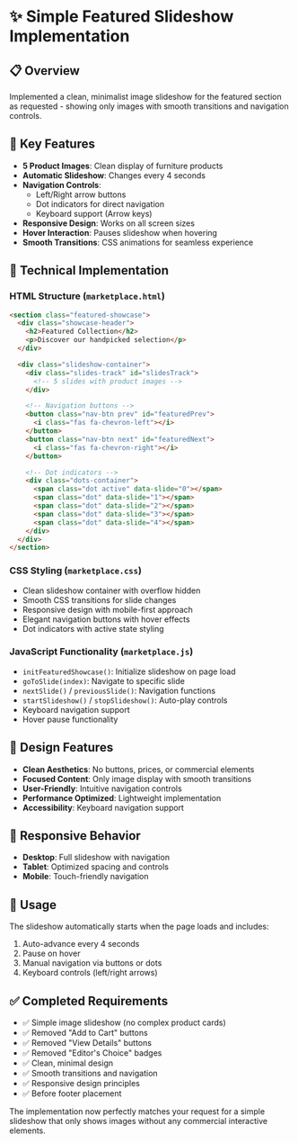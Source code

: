 # ✨ Simple Featured Slideshow Implementation

## 📋 Overview

Implemented a clean, minimalist image slideshow for the featured section as requested - showing only images with smooth transitions and navigation controls.

## 🎯 Key Features

- **5 Product Images**: Clean display of furniture products
- **Automatic Slideshow**: Changes every 4 seconds
- **Navigation Controls**:
  - Left/Right arrow buttons
  - Dot indicators for direct navigation
  - Keyboard support (Arrow keys)
- **Responsive Design**: Works on all screen sizes
- **Hover Interaction**: Pauses slideshow when hovering
- **Smooth Transitions**: CSS animations for seamless experience

## 🔧 Technical Implementation

### HTML Structure (`marketplace.html`)

```html
<section class="featured-showcase">
  <div class="showcase-header">
    <h2>Featured Collection</h2>
    <p>Discover our handpicked selection</p>
  </div>

  <div class="slideshow-container">
    <div class="slides-track" id="slidesTrack">
      <!-- 5 slides with product images -->
    </div>

    <!-- Navigation buttons -->
    <button class="nav-btn prev" id="featuredPrev">
      <i class="fas fa-chevron-left"></i>
    </button>
    <button class="nav-btn next" id="featuredNext">
      <i class="fas fa-chevron-right"></i>
    </button>

    <!-- Dot indicators -->
    <div class="dots-container">
      <span class="dot active" data-slide="0"></span>
      <span class="dot" data-slide="1"></span>
      <span class="dot" data-slide="2"></span>
      <span class="dot" data-slide="3"></span>
      <span class="dot" data-slide="4"></span>
    </div>
  </div>
</section>
```

### CSS Styling (`marketplace.css`)

- Clean slideshow container with overflow hidden
- Smooth CSS transitions for slide changes
- Responsive design with mobile-first approach
- Elegant navigation buttons with hover effects
- Dot indicators with active state styling

### JavaScript Functionality (`marketplace.js`)

- `initFeaturedShowcase()`: Initialize slideshow on page load
- `goToSlide(index)`: Navigate to specific slide
- `nextSlide()` / `previousSlide()`: Navigation functions
- `startSlideshow()` / `stopSlideshow()`: Auto-play controls
- Keyboard navigation support
- Hover pause functionality

## 🎨 Design Features

- **Clean Aesthetics**: No buttons, prices, or commercial elements
- **Focused Content**: Only image display with smooth transitions
- **User-Friendly**: Intuitive navigation controls
- **Performance Optimized**: Lightweight implementation
- **Accessibility**: Keyboard navigation support

## 📱 Responsive Behavior

- **Desktop**: Full slideshow with navigation
- **Tablet**: Optimized spacing and controls
- **Mobile**: Touch-friendly navigation

## 🚀 Usage

The slideshow automatically starts when the page loads and includes:

1. Auto-advance every 4 seconds
2. Pause on hover
3. Manual navigation via buttons or dots
4. Keyboard controls (left/right arrows)

## ✅ Completed Requirements

- ✅ Simple image slideshow (no complex product cards)
- ✅ Removed "Add to Cart" buttons
- ✅ Removed "View Details" buttons
- ✅ Removed "Editor's Choice" badges
- ✅ Clean, minimal design
- ✅ Smooth transitions and navigation
- ✅ Responsive design principles
- ✅ Before footer placement

The implementation now perfectly matches your request for a simple slideshow that only shows images without any commercial interactive elements.
